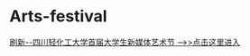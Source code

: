 # Arts-festival
[刷新--四川轻化工大学首届大学生新媒体艺术节    -->>点击这里进入](https://nature68c.github.io/Arts-festival/SUSE-Arts-festival/index.html)
